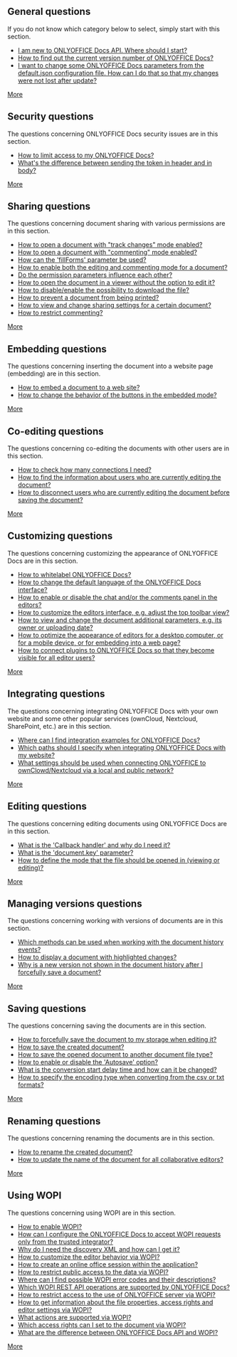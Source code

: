 ## General questions

If you do not know which category below to select, simply start with this section.

- [I am new to ONLYOFFICE Docs API. Where should I start?](General.md#i-am-new-to-onlyoffice-docs-api-where-should-i-start)
- [How to find out the current version number of ONLYOFFICE Docs?](General.md#how-to-find-out-the-current-version-number-of-onlyoffice-docs)
- [I want to change some ONLYOFFICE Docs parameters from the default.json configuration file. How can I do that so that my changes were not lost after update?](General.md#i-want-to-change-some-onlyoffice-docs-parameters-from-the-defaultjson-configuration-file-how-can-i-do-that-so-that-my-changes-were-not-lost-after-update)

[More](General.md)

## Security questions

The questions concerning ONLYOFFICE Docs security issues are in this section.

- [How to limit access to my ONLYOFFICE Docs?](Security.md#how-to-limit-access-to-my-document-server)
- [What's the difference between sending the token in header and in body?](Security.md#whats-the-difference-between-sending-the-token-in-header-and-in-body)

[More](Security.md)

## Sharing questions

The questions concerning document sharing with various permissions are in this section.

- [How to open a document with "track changes" mode enabled?](Sharing.md#how-to-open-a-document-with-track-changes-mode-enabled)
- [How to open a document with "commenting" mode enabled?](Sharing.md#how-to-open-a-document-with-commenting-mode-enabled)
- [How can the 'fillForms' parameter be used?](Sharing.md#how-can-the-fillforms-parameter-be-used)
- [How to enable both the editing and commenting mode for a document?](Sharing.md#how-to-enable-both-the-editing-and-commenting-mode-for-a-document)
- [Do the permission parameters influence each other?](Sharing.md#do-the-permission-parameters-influence-each-other)
- [How to open the document in a viewer without the option to edit it?](Sharing.md#how-to-open-the-document-in-a-viewer-without-the-option-to-edit-it)
- [How to disable/enable the possibility to download the file?](Sharing.md#how-to-disableenable-the-possibility-to-download-the-file)
- [How to prevent a document from being printed?](Sharing.md#how-to-prevent-a-document-from-being-printed)
- [How to view and change sharing settings for a certain document?](Sharing.md#how-to-view-and-change-sharing-settings-for-a-certain-document)
- [How to restrict commenting?](Sharing.md#how-to-restrict-commenting)

[More](Sharing.md)

## Embedding questions

The questions concerning inserting the document into a website page (embedding) are in this section.

- [How to embed a document to a web site?](Embedding.md#how-to-embed-a-document-to-a-web-site)
- [How to change the behavior of the buttons in the embedded mode?](Embedding.md#how-to-change-the-behavior-of-the-buttons-in-the-embedded-mode)

[More](Embedding.md)

## Co-editing questions

The questions concerning co-editing the documents with other users are in this section.

- [How to check how many connections I need?](Co-editing.md#how-to-check-how-many-connections-i-need)
- [How to find the information about users who are currently editing the document?](Co-editing.md#how-to-find-the-information-about-users-who-are-currently-editing-the-document)
- [How to disconnect users who are currently editing the document before saving the document?](Co-editing.md#how-to-disconnect-users-who-are-currently-editing-the-document-before-saving-the-document)

[More](Co-editing.md)

## Customizing questions

The questions concerning customizing the appearance of ONLYOFFICE Docs are in this section.

- [How to whitelabel ONLYOFFICE Docs?](Customizing.md#how-to-whitelabel-onlyoffice-docs)
- [How to change the default language of the ONLYOFFICE Docs interface?](Customizing.md#how-to-change-the-default-language-of-the-onlyoffice-docs-interface)
- [How to enable or disable the chat and/or the comments panel in the editors?](Customizing.md#how-to-enable-or-disable-the-chat-andor-the-comments-panel-in-the-editors)
- [How to customize the editors interface, e.g. adjust the top toolbar view?](Customizing.md#how-to-customize-the-editors-interface-eg-adjust-the-top-toolbar-view)
- [How to view and change the document additional parameters, e.g. its owner or uploading date?](Customizing.md#how-to-view-and-change-the-document-additional-parameters-eg-its-owner-or-uploading-date)
- [How to optimize the appearance of editors for a desktop computer, or for a mobile device, or for embedding into a web page?](Customizing.md#how-to-optimize-the-appearance-of-editors-for-a-desktop-computer-or-for-a-mobile-device-or-for-embedding-into-a-web-page)
- [How to connect plugins to ONLYOFFICE Docs so that they become visible for all editor users?](Customizing.md#how-to-connect-plugins-to-onlyoffice-docs-so-that-they-become-visible-for-all-editor-users)

[More](Customizing.md)

## Integrating questions

The questions concerning integrating ONLYOFFICE Docs with your own website and some other popular services (ownCloud, Nextcloud, SharePoint, etc.) are in this section.

- [Where can I find integration examples for ONLYOFFICE Docs?](Integrating.md#where-can-i-find-integration-examples-for-onlyoffice-docs)
- [Which paths should I specify when integrating ONLYOFFICE Docs with my website?](Integrating.md#which-paths-should-i-specify-when-integrating-onlyoffice-docs-with-my-website)
- [What settings should be used when connecting ONLYOFFICE to ownClowd/Nextcloud via a local and public network?](Integrating.md#what-settings-should-be-used-when-connecting-onlyoffice-to-ownclowdnextcloud-via-a-local-and-public-network)

[More](Integrating.md)

## Editing questions

The questions concerning editing documents using ONLYOFFICE Docs are in this section.

- [What is the 'Callback handler' and why do I need it?](Editing.md#what-is-the-callback-handler-and-why-do-i-need-it)
- [What is the 'document.key' parameter?](Editing.md#what-is-the-documentkey-parameter)
- [How to define the mode that the file should be opened in (viewing or editing)?](Editing.md#how-to-define-the-mode-that-the-file-should-be-opened-in-viewing-or-editing)

[More](Editing.md)

## Managing versions questions

The questions concerning working with versions of documents are in this section.

- [Which methods can be used when working with the document history events?](Managing%20versions.md#which-methods-can-be-used-when-working-with-the-document-history-events)
- [How to display a document with highlighted changes?](Managing%20versions.md#how-to-display-a-document-with-highlighted-changes)
- [Why is a new version not shown in the document history after I forcefully save a document?](Managing%20versions.md#why-is-a-new-version-not-shown-in-the-document-history-after-i-forcefully-save-a-document)

[More](Managing%20versions.md)

## Saving questions

The questions concerning saving the documents are in this section.

- [How to forcefully save the document to my storage when editing it?](Saving.md#how-to-forcefully-save-the-document-to-my-storage-when-editing-it)
- [How to save the created document?](Saving.md#how-to-save-the-created-document)
- [How to save the opened document to another document file type?](Saving.md#how-to-save-the-opened-document-to-another-document-file-type)
- [How to enable or disable the 'Autosave' option?](Saving.md#how-to-enable-or-disable-the-autosave-option)
- [What is the conversion start delay time and how can it be changed?](Saving.md#what-is-the-conversion-start-delay-time-and-how-can-it-be-changed)
- [How to specify the encoding type when converting from the csv or txt formats?](Saving.md#how-to-specify-the-encoding-type-when-converting-from-the-csv-or-txt-formats)

[More](Saving.md)

## Renaming questions

The questions concerning renaming the documents are in this section.

- [How to rename the created document?](Renaming.md#how-to-rename-the-created-document)
- [How to update the name of the document for all collaborative editors?](Renaming.md#how-to-update-the-name-of-the-document-for-all-collaborative-editors)

[More](Renaming.md)

## Using WOPI

The questions concerning using WOPI are in this section.

- [How to enable WOPI?](using-wopi.md#how-to-enable-wopi)
- [How can I configure the ONLYOFFICE Docs to accept WOPI requests only from the trusted integrator?](using-wopi.md#how-can-i-configure-the-onlyoffice-docs-to-accept-wopi-requests-only-from-the-trusted-integrator)
- [Why do I need the discovery XML and how can I get it?](using-wopi.md#why-do-i-need-the-discovery-xml-and-how-can-i-get-it)
- [How to customize the editor behavior via WOPI?](using-wopi.md#how-to-customize-the-editor-behavior-via-wopi)
- [How to create an online office session within the application?](using-wopi.md#how-to-create-an-online-office-session-within-the-application)
- [How to restrict public access to the data via WOPI?](using-wopi.md#how-to-restrict-public-access-to-the-data-via-wopi)
- [Where can I find possible WOPI error codes and their descriptions?](using-wopi.md#where-can-i-find-possible-wopi-error-codes-and-their-descriptions)
- [Which WOPI REST API operations are supported by ONLYOFFICE Docs?](using-wopi.md#which-wopi-rest-api-operations-are-supported-by-onlyoffice-docs)
- [How to restrict access to the use of ONLYOFFICE server via WOPI?](using-wopi.md#how-to-restrict-access-to-the-use-of-onlyoffice-server-via-wopi)
- [How to get information about the file properties, access rights and editor settings via WOPI?](using-wopi.md#how-to-get-information-about-the-file-properties-access-rights-and-editor-settings-via-wopi)
- [What actions are supported via WOPI?](using-wopi.md#what-actions-are-supported-via-wopi)
- [Which access rights can I set to the document via WOPI?](using-wopi.md#which-access-rights-can-i-set-to-the-document-via-wopi)
- [What are the difference between ONLYOFFICE Docs API and WOPI?](using-wopi.md#what-are-the-difference-between-onlyoffice-docs-api-and-wopi)

[More](using-wopi.md)
